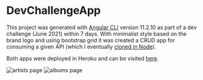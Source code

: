 # DevChallengeApp

This project was generated with [Angular CLI](https://github.com/angular/angular-cli) version 11.2.10 as part of a dev challenge (June 2021) within 7 days. With minimalist style based on the brand logo and using bootstrap grid it was created a CRUD app for consuming a given API (which I eventually [cloned in Node](https://github.com/miguel-hv/node-album-api)). 

Both apps were deployed in Heroku and can be visited [here](https://albums-api-dev-challenge.herokuapp.com).

![artists page](https://res.cloudinary.com/dsxnjgo2i/image/upload/v1630575403/album%20api/artists_mlzqzq.png)
![albums page](https://res.cloudinary.com/dsxnjgo2i/image/upload/v1630575405/album%20api/albums_hgjaww.png)

